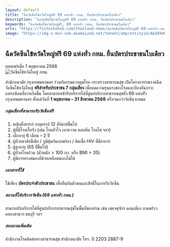 ```yaml
---
layout: default
title: "ฉีดวัคซีนไข้หวัดใหญ่ฟรี 69 แห่งทั่ว กทม. ยื่นบัตรประชาชนใบเดียว"
description: "ฉีดวัคซีนไข้หวัดใหญ่ฟรี 69 แห่งทั่ว กทม. ยื่นบัตรประชาชนใบเดียว"
keywords: "ฉีดวัคซีนไข้หวัดใหญ่ฟรี, 69 แห่งทั่ว กทม, ยื่นบัตรประชาชนใบเดียว"
urlx: "https://fintechxhub.com/thailand-news/ฉีดวัคซีนไข้หวัดใหญ่ฟรี-69-แห่งทั่ว-กทม-ยื่นบัตรประชาชนใบเดียว"
image: "https://img-s-msn-com.akamaized.net/tenant/amp/entityid/AA1DXmNY.img"
---
```


<article class="news-article mb-5">
    <h2 class="fw-bold mb-3">ฉีดวัคซีนไข้หวัดใหญ่ฟรี 69 แห่งทั่ว กทม. ยื่นบัตรประชาชนใบเดียว</h2>
    <div class="text-muted mb-2">เผยแพร่เมื่อ 1 พฤษภาคม 2568</div>
    <img src="https://img-s-msn-com.akamaized.net/tenant/amp/entityid/AA1E0zFI.img" class="img-fluid rounded mb-4" alt="วัคซีนไข้หวัดใหญ่ กทม.">
    <p>สำนักอนามัย กรุงเทพมหานคร ร่วมกับกรมควบคุมโรค กระทรวงสาธารณสุข เปิดโครงการรณรงค์ฉีดวัคซีนไข้หวัดใหญ่ <strong>ฟรีสำหรับประชาชน 7 กลุ่มเสี่ยง</strong> เพื่อลดความรุนแรงของโรคและป้องกันภาวะแทรกซ้อนที่อาจเกิดขึ้น โดยสามารถเข้ารับบริการได้ที่ศูนย์บริการสาธารณสุขทั้ง 69 แห่งทั่วกรุงเทพมหานคร ตั้งแต่วันที่ <strong>1 พฤษภาคม – 31 สิงหาคม 2568</strong> หรือจนกว่าวัคซีนจะหมด</p>
    <h5 class="mt-4">กลุ่มเสี่ยงที่สามารถรับวัคซีนฟรี</h5>
    <ol>
        <li>หญิงตั้งครรภ์ อายุครรภ์ 12 สัปดาห์ขึ้นไป</li>
        <li>ผู้ที่มีโรคเรื้อรัง (เช่น โรคหัวใจ เบาหวาน หอบหืด โรคไต ฯลฯ)</li>
        <li>เด็กอายุ 6 เดือน – 2 ปี</li>
        <li>ผู้ป่วยธาลัสซีเมีย / ภูมิคุ้มกันบกพร่อง / ติดเชื้อ HIV ที่มีอาการ</li>
        <li>ผู้สูงอายุ (65 ปีขึ้นไป)</li>
        <li>ผู้ป่วยโรคอ้วน (น้ำหนัก > 100 กก. หรือ BMI > 35)</li>
        <li>ผู้พิการทางสมองที่ช่วยเหลือตนเองไม่ได้</li>
    </ol>
    <h5 class="mt-4">เอกสารที่ใช้</h5>
    <p>ใช้เพียง <strong>บัตรประจำตัวประชาชน</strong> เพื่อยืนยันตัวตนและสิทธิ์ในการรับวัคซีน</p>
    <h5 class="mt-4">สถานที่ให้บริการวัคซีน (69 แห่งทั่ว กทม.)</h5>
    <p>สามารถรับบริการได้ที่ศูนย์บริการสาธารณสุขในพื้นที่ของท่าน เช่น เขตจตุจักร ดอนเมือง ลาดพร้าว คลองสามวา ธนบุรี ฯลฯ</p>
    <h5 class="mt-4">สอบถามเพิ่มเติม</h5>
    <p>สำนักงานโรคติดต่อทางสาธารณสุข สำนักอนามัย โทร. 0 2203 2887-9</p>
</article>
